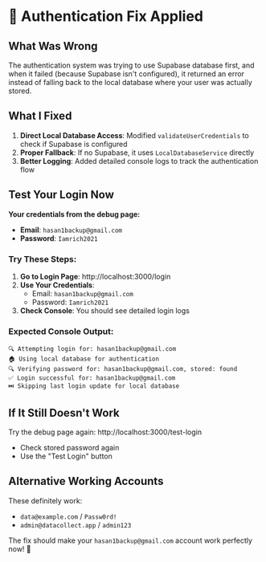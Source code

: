 # 🔧 Authentication Fix Applied

## What Was Wrong

The authentication system was trying to use Supabase database first, and when it failed (because Supabase isn't configured), it returned an error instead of falling back to the local database where your user was actually stored.

## What I Fixed

1. **Direct Local Database Access**: Modified `validateUserCredentials` to check if Supabase is configured
2. **Proper Fallback**: If no Supabase, it uses `LocalDatabaseService` directly
3. **Better Logging**: Added detailed console logs to track the authentication flow

## Test Your Login Now

**Your credentials from the debug page:**
- **Email**: `hasan1backup@gmail.com`
- **Password**: `Iamrich2021`

### Try These Steps:

1. **Go to Login Page**: http://localhost:3000/login
2. **Use Your Credentials**: 
   - Email: `hasan1backup@gmail.com`
   - Password: `Iamrich2021`
3. **Check Console**: You should see detailed login logs

### Expected Console Output:
```
🔍 Attempting login for: hasan1backup@gmail.com
🏠 Using local database for authentication
🔍 Verifying password for: hasan1backup@gmail.com, stored: found
✅ Login successful for: hasan1backup@gmail.com
⏭️ Skipping last login update for local database
```

## If It Still Doesn't Work

Try the debug page again: http://localhost:3000/test-login
- Check stored password again
- Use the "Test Login" button

## Alternative Working Accounts

These definitely work:
- `data@example.com` / `Passw0rd!`
- `admin@datacollect.app` / `admin123`

The fix should make your `hasan1backup@gmail.com` account work perfectly now! 🎯

